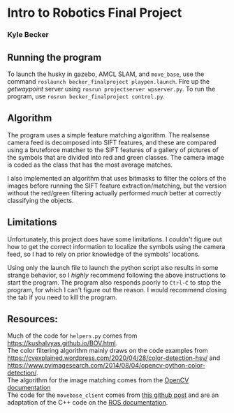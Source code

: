# Intro to Robotics Final Project
### Kyle Becker

## Running the program

To launch the husky in gazebo, AMCL SLAM, and `move_base`, use
the command `roslaunch becker_finalproject playpen.launch`. Fire up the *getwaypoint*
server using `rosrun projectserver wpserver.py`. To run the program, use 
`rosrun becker_finalproject control.py`.

## Algorithm

The program uses a simple feature matching algorithm. The realsense camera feed is decomposed into SIFT
features, and these are compared using a bruteforce matcher to the SIFT features of a gallery of pictures
of the symbols that are divided into red and green classes. The camera image is coded as the class that 
has the most average matches.

I also implemented an algorithm that uses bitmasks to filter the colors of the images before running
the SIFT feature extraction/matching, but the version without the red/green filtering actually performed
*much* better at correctly classifying the objects.

## Limitations

Unfortunately, this project does have some limitations. I couldn't figure out how to get the correct information
to localize the symbols using the camera feed, so I had to rely on prior knowledge of the symbols' locations.

Using only the launch file to launch the python script also results in some strange behavior, so I *highly* recommend
following the above instructions to start the program. The program also responds poorly to `Ctrl-C`
to stop the program, for which I can't figure out the reason. I would recommend closing the tab if you need to kill
the program.

## Resources:

Much of the code for `helpers.py` comes from <https://kushalvyas.github.io/BOV.html>.  
The color filtering algorithm mainly draws on the code examples from 
<https://cvexplained.wordpress.com/2020/04/28/color-detection-hsv/>
and <https://www.pyimagesearch.com/2014/08/04/opencv-python-color-detection/>.  
The algorithm for the image matching comes from the [OpenCV documentation](https://docs.opencv.org/4.x/dc/dc3/tutorial_py_matcher.html)  
The code for the `movebase_client` comes from [this github post](https://hotblackrobotics.github.io/en/blog/2018/01/29/action-client-py/) and are an adaptation of the C++ code on the [ROS documentation](http://wiki.ros.org/navigation/Tutorials/SendingSimpleGoals).

